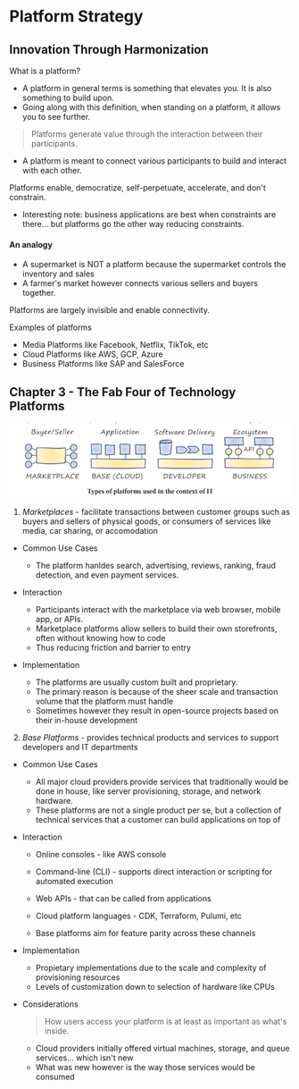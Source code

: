# Platform Strategy
## Innovation Through Harmonization


What is a platform?
- A platform in general terms is something that elevates you.  It is also something to build upon.
- Going along with this definition, when standing on a platform, it allows you to see further.

> Platforms generate value through the interaction between their participants.

- A platform is meant to connect various participants to build and interact with each other.  

Platforms enable, democratize, self-perpetuate, accelerate, and don't constrain.

* Interesting note: business applications are best when constraints are there... but platforms go the other way reducing constraints.

#### An analogy
- A supermarket is NOT a platform because the supermarket controls the inventory and sales
- A farmer's market however connects various sellers and buyers together.  


Platforms are largely invisible and enable connectivity.  


Examples of platforms

- Media Platforms like Facebook, Netflix, TikTok, etc
- Cloud Platforms like AWS, GCP, Azure
- Business Platforms like SAP and SalesForce


## Chapter 3 - The Fab Four of Technology Platforms
![Types of IT platforms](images/types_of_IT_platforms.png)

1. *Marketplaces* - facilitate transactions between customer groups such as buyers and sellers of physical goods, or consumers of services like media, car sharing, or accomodation

- Common Use Cases
    - The platform hanldes search, advertising, reviews, ranking, fraud detection, and even payment services.

- Interaction
    - Participants interact with the marketplace via web browser, mobile app, or APIs.
    - Marketplace platforms allow sellers to build their own storefronts, often without knowing how to code
    - Thus reducing friction and barrier to entry

- Implementation
    - The platforms are usually custom built and proprietary.  
    - The primary reason is because of the sheer scale and transaction volume that the platform must handle
    - Sometimes however they result in open-source projects based on their in-house development

2. *Base Platforms* - provides technical products and services to support developers and IT departments

- Common Use Cases
    - All major cloud providers provide services that traditionally would be done in house, like server provisioning, storage, and network hardware.
    - These platforms are not a single product per se, but a collection of technical services that a customer can build applications on top of

- Interaction
    - Online consoles - like AWS console 
    - Command-line (CLI) - supports direct interaction or scripting for automated execution
    - Web APIs - that can be called from applications
    - Cloud platform languages - CDK, Terraform, Pulumi, etc

    - Base platforms aim for feature parity across these channels

- Implementation
    - Propietary implementations due to the scale and complexity of provisioning resources
    - Levels of customization down to selection of hardware like CPUs

- Considerations
    > How users access your platform is at least as important as what's inside.
    - Cloud providers initially offered virtual machines, storage, and queue services... which isn't new
    - What was new however is the way those services would be consumed

